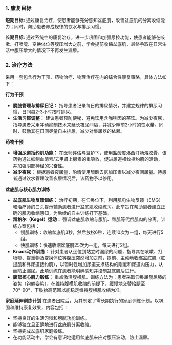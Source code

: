 ### 1. 康复目标

**短期目标:**
通过康复治疗，使患者能够充分感知盆底肌，改善盆底肌的分离收缩能力；同时，帮助患者养成规律的饮水与排尿习惯。

**长期目标:**
通过系统性的康复治疗，进一步巩固和加强尿控功能，使患者能够在咳嗽、打喷嚏、变换体位等腹压增大之前，学会提前收缩盆底肌，最终争取在日常生活中腹压增大的情况下不再发生漏尿。

### 2. 治疗方法

采用一套包含行为干预、药物治疗、物理治疗在内的综合性康复策略，具体方法如下：

**行为干预**
*   **膀胱管理与排尿日记：** 指导患者记录每日的排尿情况，并建立规律的排尿习惯，日间每2-3小时按时排尿。
*   **生活习惯调整：** 建议患者预防便秘，避免饮用含咖啡因的茶饮。为减少夜尿，指导患者采用冲动抑制技术来延长夜尿间隔，并减少睡前2小时的饮水量。同时，鼓励其在日间尽量自主排尿，减少对集尿器的依赖。

**药物干预**
*   **增强尿道括约肌功能：** 在医师评估与监护下，使用盐酸度洛西汀肠溶胶囊，该药物通过抑制血清素/去甲肾上腺素的重吸收，促进尿道横纹括约肌的活动，并加强阴部神经的兴奋性。
*   **减少夜尿：** 根据患者夜尿量，酌情使用醋酸去氨加压素以减少夜间尿量。待患者通过饮水管理改善夜尿情况后，该药物予以停用。

**盆底肌与核心肌力训练**
*   **盆底肌生物反馈训练：** 治疗初期，在仰卧位下，利用肌电生物反馈（EMG）和治疗师的口头提示辅助患者进行盆底肌收缩练习。此举旨在帮助患者建立正确的肌肉收缩感知，为后续的自主训练打下基础。
*   **凯格尔（Kegel）运动：** 强调盆底肌收缩与腹肌、臀肌等代偿肌肉的分离。训练方案包括：
    *   慢肌训练：收缩盆底肌3秒，然后放松6秒，连续10次为一组，每天进行5组。
    *   快肌训练：快速收缩盆底肌25次为一组，每天进行2组。
*   **Knack动作训练：** 针对患者从坐位到站立时漏尿的问题，指导其在咳嗽、打喷嚏、提重物及变换体位等腹压突然增加之前，提前、主动地收缩盆底肌（肛提肌和外尿道括约肌），以暂时性增加尿道支撑结构的刚度和尿道内压力，从而防止漏尿。此项训练在患者能明确感知并控制盆底肌后进行。
*   **腹部核心肌力锻炼：** 重点激活腹横肌。训练方法为：患者采取仰卧屈髋屈膝的姿势（钩躺姿势），在维持腹横肌收缩的前提下，缓慢地交替抬腿至70°-90°，下肢抬高范围以能稳定维持腹横肌收缩为准。

**家庭延伸训练计划**
在患者出院后，为其制定了需长期执行的家庭训练计划，以巩固和维持康复效果，内容包括：
*   坚持良好的生活习惯和膀胱功能训练。
*   能够独立且正确地进行盆底肌分离收缩。
*   坚持完成盆底肌家庭锻炼。
*   在功能活动中，学会有意识地运用盆底肌来应对腹压波动，防止漏尿。